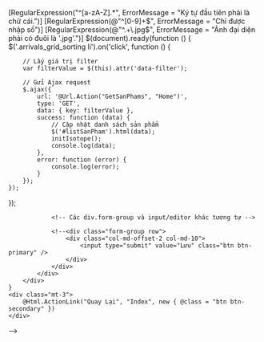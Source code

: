 <div>
[RegularExpression("^[a-zA-Z].*", ErrorMessage = "Ký tự đầu tiên phải là chữ cái.")]
[RegularExpression(@"^[0-9]+$", ErrorMessage = "Chỉ được nhập số")]
[RegularExpression(@"^.+\.jpg$", ErrorMessage = "Ảnh đại diện phải có đuôi là '.jpg'.")]
$(document).ready(function () {
    $('.arrivals_grid_sorting li').on('click', function () {
       
        // Lấy giá trị filter
        var filterValue = $(this).attr('data-filter');

        // Gửi Ajax request
        $.ajax({
            url: '@Url.Action("GetSanPhams", "Home")',
            type: 'GET',
            data: { key: filterValue },
            success: function (data) {
                // Cập nhật danh sách sản phẩm
                $('#listSanPham').html(data);
                initIsotope();
                console.log(data);
            },
            error: function (error) {
                console.log(error);
            }
        });
    });
});

<!--<div class="container mt-5">
    <h2>Sửa Sản Phẩm</h2>

    @using (Html.BeginForm())
    {
        @Html.AntiForgeryToken()

        <div class="card">
            <div class="card-body">
                <h4 class="card-title">Sản Phẩm</h4>
                <hr />

                @Html.ValidationSummary(true, "", new { @class = "text-danger" })
                @Html.HiddenFor(model => model.MaSanPham)

                <div class="form-group row">
                    @Html.LabelFor(model => model.TenSanPham, htmlAttributes: new { @class = "col-md-2 col-form-label" })
                    <div class="col-md-10">
                        @Html.EditorFor(model => model.TenSanPham, new { htmlAttributes = new { @class = "form-control" } })
                        @Html.ValidationMessageFor(model => model.TenSanPham, "", new { @class = "text-danger" })
                    </div>
                </div>-->

                <!-- Các div.form-group và input/editor khác tương tự -->

                <!--<div class="form-group row">
                    <div class="col-md-offset-2 col-md-10">
                        <input type="submit" value="Lưu" class="btn btn-primary" />
                    </div>
                </div>
            </div>
        </div>
    }
    <div class="mt-3">
        @Html.ActionLink("Quay Lại", "Index", new { @class = "btn btn-secondary" })
    </div>
</div>-->
<!--<div class="container" style="margin-top:150px">
   <h2 class="mb-4">Chi Tiết Sản Phẩm</h2>

    <div class="card">
        <div class="card-body">
            <h4 class="card-title">Sản Phẩm</h4>
            <hr />

            <dl class="row">
                <dt class="col-sm-3">Tên Sản Phẩm</dt>
                <dd class="col-sm-9">@Html.DisplayFor(model => model.TenSanPham)</dd>

            </dl>
        </div>
    </div>

    <p class="mt-4">
        @Html.ActionLink("Sửa Sản Phẩm", "SuaSanPham", new { id = Model.MaSanPham }, new { @class = "btn btn-warning" }) |
        @Html.ActionLink("Quay Lại", "Index", new { @class = "btn btn-secondary" })
    </p>
</div>-->
</div>
